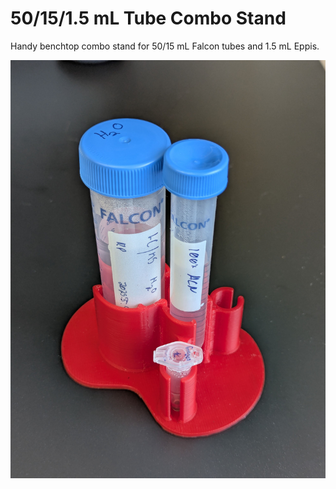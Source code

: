 # 50/15/1.5 mL Tube Combo Stand

Handy benchtop combo stand for 50/15 mL Falcon tubes and 1.5 mL Eppis.

![rack](50-15-1.5_combo.jpg)